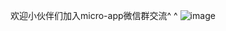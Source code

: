 
欢迎小伙伴们加入micro-app微信群交流^ ^
![image](https://github.com/user-attachments/assets/26cd2ecd-d340-4425-8138-cab0f37824fa)




















